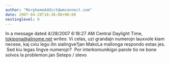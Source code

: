 ```yaml
---
author: "MorphemeAddict@wmconnect.com"
date: 2007-04-28T18:38:00+00:00
nestinglevel: 0
---
```

In a message dated 4/28/2007 6:18:27 AM Central Daylight Time, [tokipona@alinome.net](mailto://tokipona@alinome.net) writes:
Vi celas, uzi grandajn numerojn lauxvole kiam necese, kaj cxiu legu ilin sialingve?jan MakoLa mallonga respondo estas jes.  Sed kiu legas lingve numerojn?  Por interkomunikigxi parole tio ne bone solvos la problemon.jan Setepo / stevo